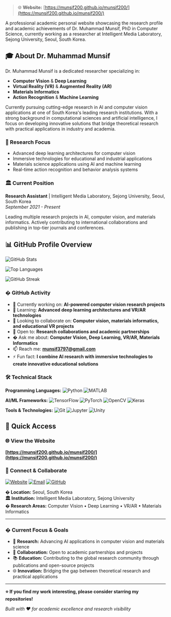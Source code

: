 
> 🌐 **Website:** [https://munsif200.github.io/munsif200/](https://munsif200.github.io/munsif200/)

A professional academic personal website showcasing the research profile and academic achievements of Dr. Muhammad Munsif, PhD in Computer Science, currently working as a researcher at Intelligent Media Laboratory, Sejong University, Seoul, South Korea.

## 🎓 About Dr. Muhammad Munsif

Dr. Muhammad Munsif is a dedicated researcher specializing in:
- **Computer Vision** & **Deep Learning**
- **Virtual Reality (VR)** & **Augmented Reality (AR)**
- **Materials Informatics**
- **Action Recognition** & **Machine Learning**

Currently pursuing cutting-edge research in AI and computer vision applications at one of South Korea's leading research institutions. With a strong background in computational sciences and artificial intelligence, I focus on developing innovative solutions that bridge theoretical research with practical applications in industry and academia.

### 🔬 Research Focus
- Advanced deep learning architectures for computer vision
- Immersive technologies for educational and industrial applications
- Materials science applications using AI and machine learning
- Real-time action recognition and behavior analysis systems

### 🏛️ Current Position
**Research Assistant** | Intelligent Media Laboratory, Sejong University, Seoul, South Korea  
*September 2021 - Present*

Leading multiple research projects in AI, computer vision, and materials informatics. Actively contributing to international collaborations and publishing in top-tier journals and conferences.

## 📊 GitHub Profile Overview

![GitHub Stats](https://github-readme-stats.vercel.app/api?username=munsif200&show_icons=true&theme=default&hide_border=true&count_private=true)

![Top Languages](https://github-readme-stats.vercel.app/api/top-langs/?username=munsif200&layout=compact&theme=default&hide_border=true)

![GitHub Streak](https://github-readme-streak-stats.herokuapp.com/?user=munsif200&theme=default&hide_border=true)

### � GitHub Activity
- 🔭 Currently working on: **AI-powered computer vision research projects**
- 🌱 Learning: **Advanced deep learning architectures and VR/AR technologies**
- 👯 Looking to collaborate on: **Computer vision, materials informatics, and educational VR projects**
- 🤔 Open to: **Research collaborations and academic partnerships**
- � Ask me about: **Computer Vision, Deep Learning, VR/AR, Materials Informatics**
- 📫 Reach me: **munsif3797@gmail.com**
- ⚡ Fun fact: **I combine AI research with immersive technologies to create innovative educational solutions**

### 🛠️ Technical Stack

**Programming Languages:**
![Python](https://img.shields.io/badge/Python-3776AB?style=flat-square&logo=python&logoColor=white)
![MATLAB](https://img.shields.io/badge/MATLAB-0076A8?style=flat-square&logo=mathworks&logoColor=white)

**AI/ML Frameworks:**
![TensorFlow](https://img.shields.io/badge/TensorFlow-FF6F00?style=flat-square&logo=tensorflow&logoColor=white)
![PyTorch](https://img.shields.io/badge/PyTorch-EE4C2C?style=flat-square&logo=pytorch&logoColor=white)
![OpenCV](https://img.shields.io/badge/OpenCV-27338e?style=flat-square&logo=OpenCV&logoColor=white)
![Keras](https://img.shields.io/badge/Keras-D00000?style=flat-square&logo=Keras&logoColor=white)

**Tools & Technologies:**
![Git](https://img.shields.io/badge/Git-F05032?style=flat-square&logo=git&logoColor=white)
![Jupyter](https://img.shields.io/badge/Jupyter-F37626?style=flat-square&logo=Jupyter&logoColor=white)
![Unity](https://img.shields.io/badge/Unity-000000?style=flat-square&logo=unity&logoColor=white)

## 🚀 Quick Access

### 🌐 View the Website
**[https://munsif200.github.io/munsif200/](https://munsif200.github.io/munsif200/)**

### 🔗 Connect & Collaborate

[![Website](https://img.shields.io/badge/Website-munsif200.github.io-blue?style=for-the-badge&logo=github)](https://munsif200.github.io/munsif200/)
[![Email](https://img.shields.io/badge/Email-munsif3797@gmail.com-red?style=for-the-badge&logo=gmail)](mailto:munsif3797@gmail.com)
[![GitHub](https://img.shields.io/badge/GitHub-munsif200-black?style=for-the-badge&logo=github)](https://github.com/munsif200)

**� Location:** Seoul, South Korea  
**🏛️ Institution:** Intelligent Media Laboratory, Sejong University  
**� Research Areas:** Computer Vision • Deep Learning • VR/AR • Materials Informatics

---

### � Current Focus & Goals

- 🎯 **Research:** Advancing AI applications in computer vision and materials science
- 🤝 **Collaboration:** Open to academic partnerships and projects
- 📚 **Education:** Contributing to the global research community through publications and open-source projects
- 🌐 **Innovation:** Bridging the gap between theoretical research and practical applications

---

**⭐ If you find my work interesting, please consider starring my repositories!**

*Built with ❤️ for academic excellence and research visibility*

